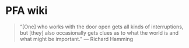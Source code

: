 # PFA wiki

> “[One] who works with the door open gets all kinds of interruptions, but [they] also occasionally gets clues as to what the world is and what might be important.” — Richard Hamming
